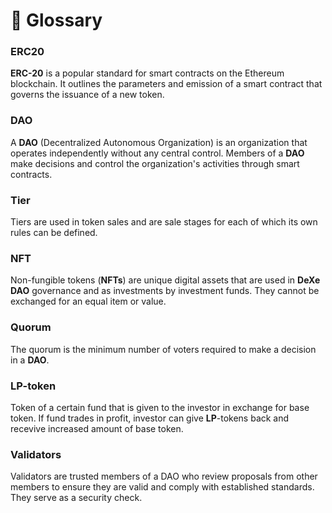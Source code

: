 # 📙 Glossary

### ERC20

**ERC-20** is a popular standard for smart contracts on the Ethereum blockchain. It outlines the parameters and emission of a smart contract that governs the issuance of a new token.

### DAO

A **DAO** (Decentralized Autonomous Organization) is an organization that operates independently without any central control. Members of a **DAO** make decisions and control the organization's activities through smart contracts.

### Tier

Tiers are used in token sales and are sale stages for each of which its own rules can be defined.

### NFT

Non-fungible tokens (**NFTs**) are unique digital assets that are used in **DeXe DAO** governance and as investments by investment funds. They cannot be exchanged for an equal item or value.

### Quorum

The quorum is the minimum number of voters required to make a decision in a **DAO**.

### LP-token

Token of a certain fund that is given to the investor in exchange for base token. If fund trades in profit, investor can give **LP**-tokens back and recevive increased amount of base token.

### Validators

Validators are trusted members of a DAO who review proposals from other members to ensure they are valid and comply with established standards. They serve as a security check.
